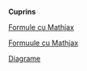 **Cuprins**

[Formule cu Mathjax](formuele_mathjax.md)

[Formuule cu Mathjax](formule_mathjax2.md)

[Diagrame](diagrame)
